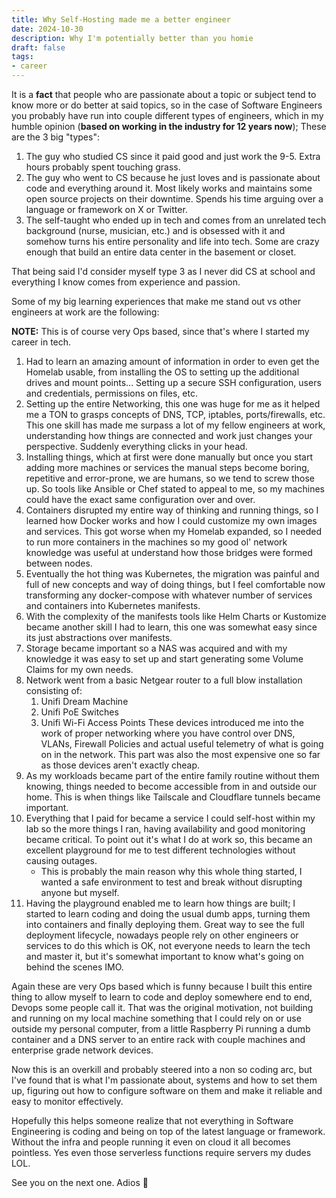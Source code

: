 ```yaml
---
title: Why Self-Hosting made me a better engineer
date: 2024-10-30
description: Why I'm potentially better than you homie
draft: false 
tags: 
- career
---
```


It is a **fact** that people who are passionate about a topic or subject tend to know more or do better at said topics, so in the case of Software Engineers you probably have run into couple different types of engineers, which in my humble opinion (__based on working in the industry for 12 years now__); These are the 3 big "types":

1. The guy who studied CS since it paid good and just work the 9-5. Extra hours probably spent touching grass.
2. The guy who went to CS because he just loves and is passionate about code and everything around it. Most likely works and maintains some open source projects on their downtime. Spends his time arguing over a language or framework on X or Twitter.
3. The self-taught who ended up in tech and comes from an unrelated tech background (nurse, musician, etc.) and is obsessed with it and somehow turns his entire personality and life into tech. Some are crazy enough that build an entire data center in the basement or closet. 

That being said I'd consider myself type 3 as I never did CS at school and everything I know comes from experience and passion.

Some of my big learning experiences that make me stand out vs other engineers at work are the following:

__NOTE:__ This is of course very Ops based, since that's where I started my career in tech.

1. Had to learn an amazing amount of information in order to even get the Homelab usable, from installing the OS to setting up the additional drives and mount points... Setting up a secure SSH configuration, users and credentials, permissions on files, etc.
2. Setting up the entire Networking, this one was huge for me as it helped me a TON to grasps concepts of DNS, TCP, iptables, ports/firewalls, etc. This one skill has made me surpass a lot of my fellow engineers at work, understanding how things are connected and work just changes your perspective. Suddenly everything clicks in your head.
3. Installing things, which at first were done manually but once you start adding more machines or services the manual steps become boring, repetitive and error-prone, we are humans, so we tend to screw those up. So tools like Ansible or Chef stated to appeal to me, so my machines could have the exact same configuration over and over.
4. Containers disrupted my entire way of thinking and running things, so I learned how Docker works and how I could customize my own images and services. This got worse when my Homelab expanded, so I needed to run more containers in the machines so my good ol' network knowledge was useful at understand how those bridges were formed between nodes.
5. Eventually the hot thing was Kubernetes, the migration was painful and full of new concepts and way of doing things, but I feel comfortable now transforming any docker-compose with whatever number of services and containers into Kubernetes manifests. 
6. With the complexity of the manifests tools like Helm Charts or Kustomize became another skill I had to learn, this one was somewhat easy since its just abstractions over manifests.
7. Storage became important so a NAS was acquired and with my knowledge it was easy to set up and start generating some Volume Claims for my own needs.
9. Network went from a basic Netgear router to a full blow installation consisting of:
	1. Unifi Dream Machine
	2. Unifi PoE Switches
	3. Unifi Wi-Fi Access Points
    These devices introduced me into the work of proper networking where you have control over DNS, VLANs, Firewall Policies and actual useful telemetry of what is going on in the network. This part was also the most expensive one so far as those devices aren't exactly cheap.
10. As my workloads became part of the entire family routine without them knowing, things needed to become accessible from in and outside our home. This is when things like Tailscale and Cloudflare tunnels became important.
11. Everything that I paid for became a service I could self-host within my lab so the more things I ran, having availability and good monitoring became critical. To point out it's what I do at work so, this became an excellent playground for me to test different technologies without causing outages.
    - This is probably the main reason why this whole thing started, I wanted a safe environment to test and break without disrupting anyone but myself.
12. Having the playground enabled me to learn how things are built; I started to learn coding and doing the usual dumb apps, turning them into containers and finally deploying them. Great way to see the full deployment lifecycle, nowadays people rely on other engineers or services to do this which is OK, not everyone needs to learn the tech and master it, but it's somewhat important to know what's going on behind the scenes IMO.

Again these are very Ops based which is funny because I built this entire thing to allow myself to learn to code and deploy somewhere end to end, Devops some people call it. That was the original motivation, not building and running on my local machine something that I could rely on or use outside my personal computer, from a little Raspberry Pi running a dumb container and a DNS server to an entire rack with couple machines and enterprise grade network devices.

Now this is an overkill and probably steered into a non so coding arc, but I've found that is what I'm passionate about, systems and how to set them up, figuring out how to configure software on them and make it reliable and easy to monitor effectively. 

Hopefully this helps someone realize that not everything in Software Engineering is coding and being on top of the latest language or framework. Without the infra and people running it even on cloud it all becomes pointless.
Yes even those serverless functions require servers my dudes LOL.

See you on the next one.
Adios 👋


